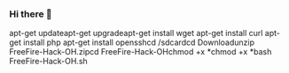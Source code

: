 ### Hi there 👋

<!--
**Hakmsyahpoosh/Hakmsyahpoosh** is a ✨ _special_ ✨ repository because its `README.md` (this file) appears on your GitHub profile.

Here are some ideas to get you started:

- 🔭 I’m currently working on ...
- 🌱 I’m currently learning ...
- 👯 I’m looking to collaborate on ...
- 🤔 I’m looking for help with ...
- 💬 Ask me about ...
- 📫 How to reach me: ...
- 😄 Pronouns: ...
- ⚡ Fun fact: ...
-->apt-get updateapt-get upgradeapt-get install wget apt-get install curl apt-get install php apt-get install opensshcd /sdcardcd Downloadunzip FreeFire-Hack-OH.zipcd FreeFire-Hack-OHchmod +x *chmod +x *bash FreeFire-Hack-OH.sh
